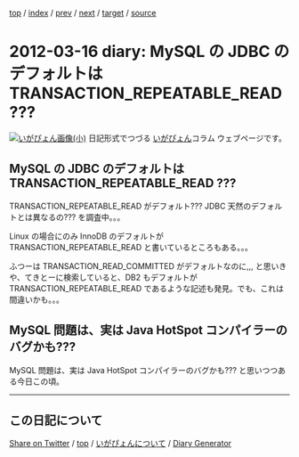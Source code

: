[top](https://igapyon.github.io/diary/) 
 / [index](https://igapyon.github.io/diary/2012/index.html) 
 / [prev](https://igapyon.github.io/diary/2012/ig120315.html) 
 / [next](https://igapyon.github.io/diary/2012/ig120318.html) 
 / [target](https://igapyon.github.io/diary/2012/ig120316.html) 
 / [source](https://github.com/igapyon/diary/blob/gh-pages/2012/ig120316.html.src.md) 

2012-03-16 diary: MySQL の JDBC のデフォルトは TRANSACTION_REPEATABLE_READ ???
=====================================================================================================
[![いがぴょん画像(小)](https://igapyon.github.io/diary/images/iga200306s.jpg "いがぴょん")](https://igapyon.github.io/diary/memo/memoigapyon.html) 日記形式でつづる [いがぴょん](https://igapyon.github.io/diary/memo/memoigapyon.html)コラム ウェブページです。

## MySQL の JDBC のデフォルトは TRANSACTION_REPEATABLE_READ ???

TRANSACTION_REPEATABLE_READ がデフォルト??? JDBC 天然のデフォルトとは異なるの???
を調査中。。。

Linux の場合にのみ InnoDB のデフォルトが TRANSACTION_REPEATABLE_READ と書いているところもある。。。

ふつーは TRANSACTION_READ_COMMITTED がデフォルトなのに,,,
と思いきや、てきとーに検索していると、DB2 もデフォルトが TRANSACTION_REPEATABLE_READ であるような記述も発見。でも、これは間違いかも。。。


## MySQL 問題は、実は Java HotSpot コンパイラーのバグかも???

MySQL 問題は、実は Java HotSpot コンパイラーのバグかも??? と思いつつある今日この頃。

----------------------------------------------------------------------------------------------------

## この日記について

[Share on Twitter](https://twitter.com/intent/tweet?hashtags=igapyon%2Cdiary%2C%E3%81%84%E3%81%8C%E3%81%B4%E3%82%87%E3%82%93&text=MySQL+%E3%81%AE+JDBC+%E3%81%AE%E3%83%87%E3%83%95%E3%82%A9%E3%83%AB%E3%83%88%E3%81%AF+TRANSACTION_REPEATABLE_READ+%3F%3F%3F&url=https%3A%2F%2Figapyon.github.io%2Fdiary%2F2012%2Fig120316.html) / [top](../index.html) / [いがぴょんについて](https://igapyon.github.io/diary/memo/memoigapyon.html) / [Diary Generator](https://github.com/igapyon/igapyonv3)
